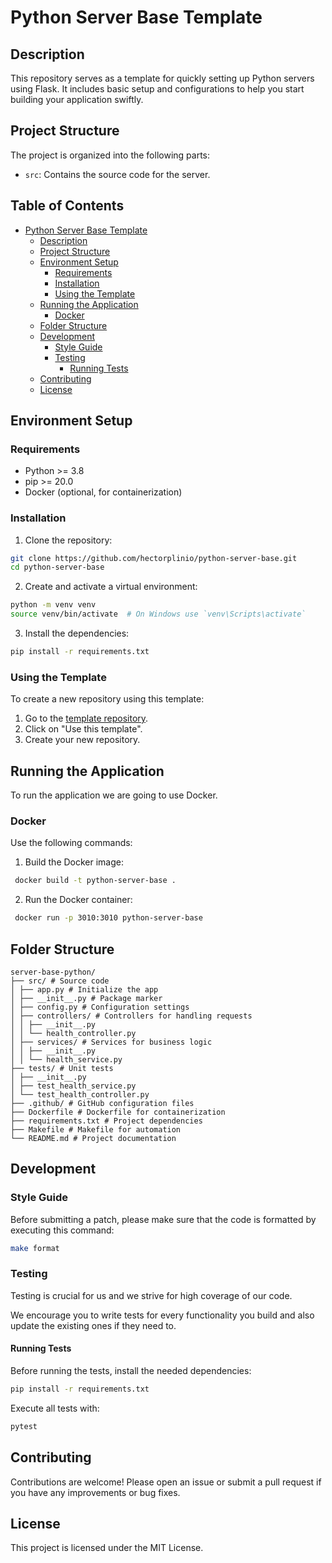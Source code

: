 # Python Server Base Template

## Description

This repository serves as a template for quickly setting up Python servers using Flask. It includes basic setup and configurations to help you start building your application swiftly.

## Project Structure

The project is organized into the following parts:

- `src`: Contains the source code for the server.

## Table of Contents

- [Python Server Base Template](#python-server-base-template)
  - [Description](#description)
  - [Project Structure](#project-structure)
  - [Environment Setup](#environment-setup)
    - [Requirements](#requirements)
    - [Installation](#installation)
    - [Using the Template](#using-the-template)
  - [Running the Application](#running-the-application)
    - [Docker](#docker)
  - [Folder Structure](#folder-structure)
  - [Development](#development)
    - [Style Guide](#style-guide)
    - [Testing](#testing)
      - [Running Tests](#running-tests)
  - [Contributing](#contributing)
  - [License](#license)

## Environment Setup

### Requirements

- Python >= 3.8
- pip >= 20.0
- Docker (optional, for containerization)

### Installation

1. Clone the repository:

```bash
git clone https://github.com/hectorplinio/python-server-base.git
cd python-server-base
```

2. Create and activate a virtual environment:

```bash
python -m venv venv
source venv/bin/activate  # On Windows use `venv\Scripts\activate`
```

3. Install the dependencies:

```bash
pip install -r requirements.txt
```

### Using the Template

To create a new repository using this template:

1. Go to the [template repository](https://github.com/hectorplinio/python-server-base).
2. Click on "Use this template".
3. Create your new repository.

## Running the Application

To run the application we are going to use Docker.

### Docker

Use the following commands:

1. Build the Docker image:

```bash
 docker build -t python-server-base .
```

2. Run the Docker container:

```bash
 docker run -p 3010:3010 python-server-base
```

## Folder Structure

```plaintext
server-base-python/
├── src/ # Source code
│ ├── app.py # Initialize the app
│ ├── __init__.py # Package marker
│ ├── config.py # Configuration settings
│ ├── controllers/ # Controllers for handling requests
│ │ ├── __init__.py
│ │ └── health_controller.py
│ ├── services/ # Services for business logic
│ │ ├── __init__.py
│ │ └── health_service.py
├── tests/ # Unit tests
│ ├── __init__.py
│ ├── test_health_service.py
│ └── test_health_controller.py
├── .github/ # GitHub configuration files
├── Dockerfile # Dockerfile for containerization
├── requirements.txt # Project dependencies
├── Makefile # Makefile for automation
└── README.md # Project documentation
```

## Development

### Style Guide

Before submitting a patch, please make sure that the code is formatted by executing this command:

```bash
make format
```

### Testing

Testing is crucial for us and we strive for high coverage of our code.

We encourage you to write tests for every functionality you build and also update the existing ones if they need to.

#### Running Tests

Before running the tests, install the needed dependencies:

```bash
pip install -r requirements.txt
```

Execute all tests with:

```bash
pytest
```

## Contributing

Contributions are welcome! Please open an issue or submit a pull request if you have any improvements or bug fixes.

## License

This project is licensed under the MIT License.